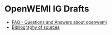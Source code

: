 #  OpenWEMI IG Drafts

* [FAQ - Questions and Answers about openwemi](FAQ.md)
* [Bibliography of sources](bibliography.md)
